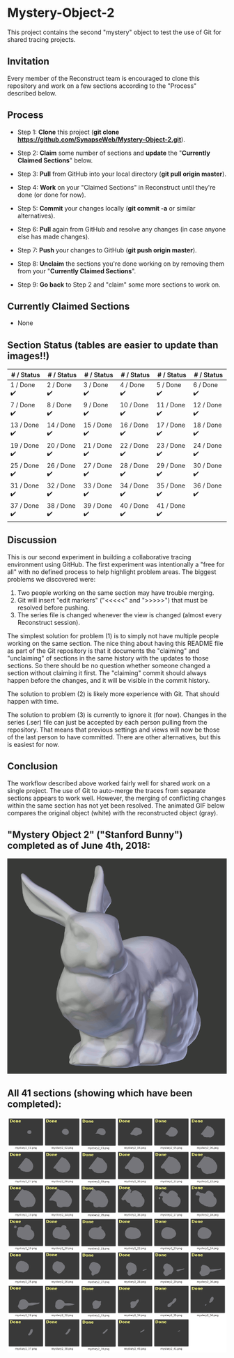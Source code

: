 # Mystery-Object-2
This project contains the second "mystery" object to test the use of Git for shared tracing projects.

## Invitation
Every member of the Reconstruct team is encouraged to clone this repository and work on a few sections according to the "Process" described below.

## Process

* Step 1: **Clone** this project (**git clone https://github.com/SynapseWeb/Mystery-Object-2.git**).

* Step 2: **Claim** some number of sections and **update** the "**Currently Claimed Sections**" below.

* Step 3: **Pull** from GitHub into your local directory (**git pull origin master**).

* Step 4: **Work** on your "Claimed Sections" in Reconstruct until they're done (or done for now).

* Step 5: **Commit** your changes locally (**git commit -a** or similar alternatives).

* Step 6: **Pull** again from GitHub and resolve any changes (in case anyone else has made changes).

* Step 7: **Push** your changes to GitHub (**git push origin master**).

* Step 8: **Unclaim** the sections you're done working on by removing them from your "**Currently Claimed Sections**".

* Step 9: **Go back** to Step 2 and "claim" some more sections to work on.

## Currently Claimed Sections

* None

## Section Status (tables are easier to update than images!!)

| # / Status | # / Status | # / Status | # / Status | # / Status | # / Status | 
| ---------- | ---------- | ---------- | ---------- | ---------- | ---------- |
| 1 / Done  :heavy_check_mark: | 2 / Done :heavy_check_mark: | 3 / Done :heavy_check_mark: | 4 / Done :heavy_check_mark: | 5 / Done :heavy_check_mark: | 6 / Done :heavy_check_mark: |
| 7 / Done :heavy_check_mark: | 8 / Done :heavy_check_mark: | 9 / Done :heavy_check_mark: | 10 / Done :heavy_check_mark: | 11 / Done :heavy_check_mark: | 12 / Done :heavy_check_mark: |
| 13 / Done :heavy_check_mark: | 14 / Done :heavy_check_mark: | 15 / Done :heavy_check_mark: | 16 / Done :heavy_check_mark: | 17 / Done :heavy_check_mark: | 18 / Done :heavy_check_mark: |
| 19 / Done :heavy_check_mark: | 20 / Done :heavy_check_mark: | 21 / Done :heavy_check_mark: | 22 / Done :heavy_check_mark: | 23 / Done :heavy_check_mark: | 24 / Done :heavy_check_mark: |
| 25 / Done :heavy_check_mark: | 26 / Done :heavy_check_mark: | 27 / Done :heavy_check_mark: | 28 / Done :heavy_check_mark: | 29 / Done :heavy_check_mark: | 30 / Done :heavy_check_mark: |
| 31 / Done :heavy_check_mark: | 32 / Done :heavy_check_mark: | 33 / Done :heavy_check_mark: | 34 / Done :heavy_check_mark: | 35 / Done :heavy_check_mark: | 36 / Done :heavy_check_mark: |
| 37 / Done :heavy_check_mark: | 38 / Done :heavy_check_mark: | 39 / Done :heavy_check_mark:  | 40 / Done :heavy_check_mark:  | 41 / Done :heavy_check_mark:  |  |

## Discussion

This is our second experiment in building a collaborative tracing environment using GitHub. The first experiment was intentionally a "free for all" with no defined process to help highlight problem areas. The biggest problems we discovered were:

1. Two people working on the same section may have trouble merging.
2. Git will insert "edit markers" ("<<<<<" and ">>>>>") that must be resolved before pushing.
3. The series file is changed whenever the view is changed (almost every Reconstruct session).

The simplest solution for problem (1) is to simply not have multiple people working on the same section. The nice thing about having this README file as part of the Git repository is that it documents the "claiming" and "unclaiming" of sections in the same history with the updates to those sections. So there should be no question whether someone changed a section without claiming it first. The "claiming" commit should always happen before the changes, and it will be visible in the commit history.

The solution to problem (2) is likely more experience with Git. That should happen with time.

The solution to problem (3) is currently to ignore it (for now). Changes in the series (.ser) file can just be accepted by each person pulling from the repository. That means that previous settings and views will now be those of the last person to have committed. There are other alternatives, but this is easiest for now.


## Conclusion

The workflow described above worked fairly well for shared work on a single project. The use of Git to auto-merge the traces from separate sections appears to work well. However, the merging of conflicting changes within the same section has not yet been resolved. The animated GIF below compares the original object (white) with the reconstructed object (gray).

## "Mystery Object 2" ("Stanford Bunny") completed as of June 4th, 2018:
![Animation](docs/compare_static.gif?raw=true "White is original, Gray is reconstructed")

## All 41 sections (showing which have been completed):
![CompletedFrames](docs/All_Frames.png?raw=true "CompletedFrames")


